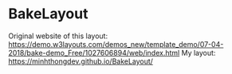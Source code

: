 # BakeLayout
Original website of this layout: https://demo.w3layouts.com/demos_new/template_demo/07-04-2018/bake-demo_Free/1027606894/web/index.html 
My layout: 
https://minhthongdev.github.io/BakeLayout/
